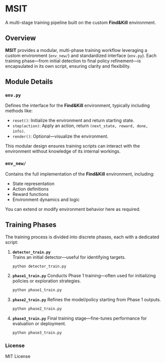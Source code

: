 # MSIT

A multi-stage training pipeline built on the custom **Find&Kill** environment.

## Overview

**MSIT** provides a modular, multi-phase training workflow leveraging a custom environment (`env_new/`) and standardized interface (`env.py`). Each training phase—from initial detection to final policy refinement—is encapsulated in its own script, ensuring clarity and flexibility.


## Module Details

### `env.py`

Defines the interface for the **Find&Kill** environment, typically including methods like:

- `reset()`: Initialize the environment and return starting state.
- `step(action)`: Apply an action, return `(next_state, reward, done, info)`.
- `render()`: Optional—visualize the environment.

This modular design ensures training scripts can interact with the environment without knowledge of its internal workings.

### `env_new/`

Contains the full implementation of the **Find&Kill** environment, including:

- State representation
- Action definitions
- Reward functions
- Environment dynamics and logic

You can extend or modify environment behavior here as required.

## Training Phases

The training process is divided into discrete phases, each with a dedicated script:

1. **`detector_train.py`**  
   Trains an initial detector—useful for identifying targets.

   ```bash
   python detector_train.py

2. **`phase1_train.py`**
   Conducts Phase 1 training—often used for initializing policies or exploration strategies.

   ```bash
   python phase1_train.py
   ```

3. **`phase2_train.py`**
   Refines the model/policy starting from Phase 1 outputs.

   ```bash
   python phase2_train.py
   ```

4. **`phase3_train.py`**
   Final training stage—fine-tunes performance for evaluation or deployment.

   ```bash
   python phase3_train.py
   ```
### License

MIT License
